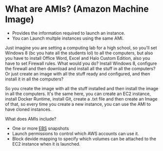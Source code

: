 # What are AMIs? (Amazon Machine Image)

- Provides the information required to launch an instance.
- You can Launch multple instances using the same AMI.

Just imagine you are setting a computing lab for a high school, so you'll set Windows 8 (bc you hate all the students lol) to all the computers, but also you have to install Office Word, Excel and Halo Custom Edition, also you have to set Firewall rules. What would you do? Install Windows 8, configure the firewall and then download and install all the stuff in all the computers? Or just create an image with all the stuff ready and configured, and then install it in all the computers?

So you create the image with all the stuff installed and then install the image in all the computers. It's the same here, you can create an EC2 instance, install Docker Runtime, install Git, create a .txt file and then create an Image of that, so every time you create a new instance, you can use the AMI to have cloned instances.

What does AMIs include?

- One or more [EBS](EBS.md) snapshots
- Launch permissions to control which AWS accounts can use it.
- Block devide mapping to specify which volumes can be attached to the EC2 instance when it is launched.
